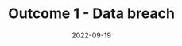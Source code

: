 ---
layout: post
date: 2022-09-19
categories: [Data Security,Week 3,Data Breach]
tags: [data ,breach,security]
title:  "Outcome 1 - Data breach"
---